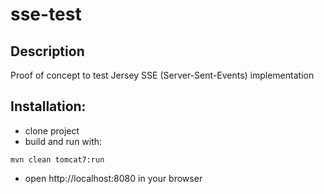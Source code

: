 # sse-test

## Description
Proof of concept to test Jersey SSE (Server-Sent-Events) implementation



## Installation:
- clone project
- build and run with:
```
mvn clean tomcat7:run
```

- open http://localhost:8080 in your browser
